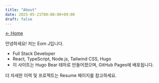 ```yaml
---
title: "About"
date: 2025-05-21T00:00:00+09:00
draft: false
---
```


[← Home](/)

안녕하세요! 저는 Eom J입니다. 

- Full Stack Developer
- React, TypeScript, Node.js, Tailwind CSS, Hugo
- 이 사이트는 Hugo Bear 테마로 만들어졌으며, GitHub Pages에 배포됩니다.

더 자세한 이력 및 프로젝트는 Resume 페이지를 참고하세요.
